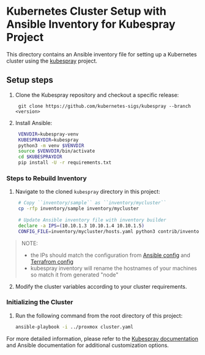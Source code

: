 # Kubernetes Cluster Setup with Ansible Inventory for Kubespray Project

This directory contains an Ansible inventory file for setting up a Kubernetes cluster using the
[kubespray](https://kubespray.io) project.

## Setup steps

1. Clone the Kubespray repository and checkout a specific release:
   ```
    git clone https://github.com/kubernetes-sigs/kubespray --branch <version>
   ```
2. Install Ansible:
   ```bash
    VENVDIR=kubespray-venv
    KUBESPRAYDIR=kubespray
    python3 -m venv $VENVDIR
    source $VENVDIR/bin/activate
    cd $KUBESPRAYDIR
    pip install -U -r requirements.txt
   ```
   
### Steps to Rebuild Inventory

1. Navigate to the cloned `kubespray` directory in this project:
   ```bash
    # Copy ``inventory/sample`` as ``inventory/mycluster``
    cp -rfp inventory/sample inventory/mycluster
    
    # Update Ansible inventory file with inventory builder
    declare -a IPS=(10.10.1.3 10.10.1.4 10.10.1.5)
    CONFIG_FILE=inventory/mycluster/hosts.yaml python3 contrib/inventory_builder/inventory.py ${IPS[@]}
   ```
> NOTE: 
>  - the IPs should match the configuration from [Ansible config](../ansible/hosts.ini) and [Terrafrom config](../terraform/credentials.auto.tfvars)
>  - kubespray inventory will rename the hostnames of your machines so match it from generated "node<num>"
2. Modify the cluster variables according to your cluster requirements.

### Initializing the Cluster

1. Run the following command from the root directory of this project:
   ```bash
   ansible-playbook -i ../proxmox cluster.yaml
   ```

For more detailed information, please refer to the [Kubespray documentation](https://docs.kubespray.io/) and
Ansible documentation for additional customization options.

